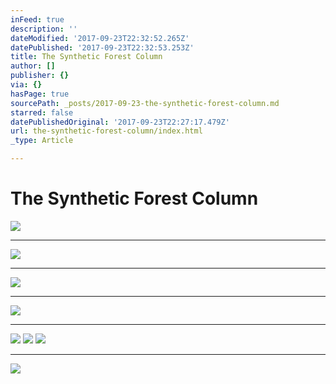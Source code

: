 ```yaml
---
inFeed: true
description: ''
dateModified: '2017-09-23T22:32:52.265Z'
datePublished: '2017-09-23T22:32:53.253Z'
title: The Synthetic Forest Column
author: []
publisher: {}
via: {}
hasPage: true
sourcePath: _posts/2017-09-23-the-synthetic-forest-column.md
starred: false
datePublishedOriginal: '2017-09-23T22:27:17.479Z'
url: the-synthetic-forest-column/index.html
_type: Article

---
```

# The Synthetic Forest Column
![](https://s3-us-west-2.amazonaws.com/the-grid-img/p/1365e7a93b1f08cf308a7f3892ae9ed793fec9a2.jpg)

---

![](https://the-grid-user-content.s3-us-west-2.amazonaws.com/c96badeb-fd92-4321-b2cd-fe0a7826f4fb.jpg)

---

![](https://the-grid-user-content.s3-us-west-2.amazonaws.com/814cbcb3-0a16-4dec-a4cb-1b11976f9561.jpg)

---

![](https://the-grid-user-content.s3-us-west-2.amazonaws.com/16ae6b22-2a65-4c80-894d-c1b82f099626.jpg)

---

![](https://imgflo.herokuapp.com/graph/2b2431f8e7ba7b0/7706c7a2811d99eb089fd72e6b6a164a/croprotate.jpg?cropheight=1679&cropwidth=3649&degrees=0&input=https%3A%2F%2Fs3-us-west-2.amazonaws.com%2Fthe-grid-img%2Fp%2F2a09eeb81ee6f86b407f95d7320cc52d8889ffb2.jpg&x=0&y=0)
![](https://imgflo.herokuapp.com/graph/2b2431f8e7ba7b0/74ad82f40e651bf5b64904c382e06012/croprotate.jpg?cropheight=2063&cropwidth=3240&degrees=0&input=https%3A%2F%2Fs3-us-west-2.amazonaws.com%2Fthe-grid-img%2Fp%2F734b6d158ca87a48f6363fd951d7d8ab51b0a6fc.jpg&x=0&y=19)
![](https://s3-us-west-2.amazonaws.com/the-grid-img/p/541d633534d2e59d7053233a93f59029f3f7b790.jpg)

---

![](https://the-grid-user-content.s3-us-west-2.amazonaws.com/91f533a0-2f67-4b4d-abfd-fc4c57104287.jpg)